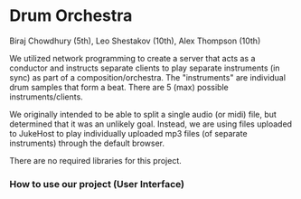 # Drum Orchestra

Biraj Chowdhury (5th), Leo Shestakov (10th), Alex Thompson (10th)

We utilized network programming to create a server that acts as a conductor and instructs separate clients to play separate instruments (in sync) as part of a composition/orchestra. The "instruments" are individual drum samples that form a beat. There are 5 (max) possible instruments/clients.

We originally intended to be able to split a single audio (or midi) file, but determined that it was an unlikely goal. Instead, we are using files uploaded to JukeHost to play individually uploaded mp3 files (of separate instruments) through the default browser.

There are no required libraries for this project.
  
### How to use our project (User Interface)
